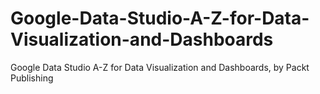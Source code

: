 # Google-Data-Studio-A-Z-for-Data-Visualization-and-Dashboards
Google Data Studio A-Z for Data Visualization and Dashboards, by Packt Publishing
